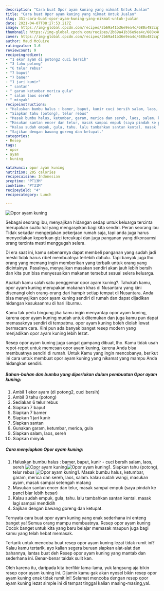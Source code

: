 ```yaml
---
description: "Cara buat Opor ayam kuning yang nikmat Untuk Jualan"
title: "Cara buat Opor ayam kuning yang nikmat Untuk Jualan"
slug: 351-cara-buat-opor-ayam-kuning-yang-nikmat-untuk-jualan
date: 2021-04-07T08:27:53.217Z
image: https://img-global.cpcdn.com/recipes/2b69a41b36e9ea4c/680x482cq70/opor-ayam-kuning-foto-resep-utama.jpg
thumbnail: https://img-global.cpcdn.com/recipes/2b69a41b36e9ea4c/680x482cq70/opor-ayam-kuning-foto-resep-utama.jpg
cover: https://img-global.cpcdn.com/recipes/2b69a41b36e9ea4c/680x482cq70/opor-ayam-kuning-foto-resep-utama.jpg
author: Maud McGuire
ratingvalue: 3.6
reviewcount: 9
recipeingredient:
- "1 ekor ayam di potong2 cuci bersih"
- "3 tahu potong"
- "6 telur rebus"
- "7 baput"
- "7 bamer"
- "1 jari kunir"
- " santan"
- " garam ketumbar merica gula"
- " salam laos sereh"
- " minyak"
recipeinstructions:
- "Haluskan bumbu halus : bamer, baput, kunir cuci bersih salam, laos, sereh"
- "Siapkan tahu (potong), telur rebus"
- "Masak bumbu halus, ketumbar, garam, merica dan sereh, laos, salam. kalau sudah wangi, masukan ayam, masak sampai setengah matang"
- "Masukan santan encer dan telur, masak sampai empuk (saya pindah ke panci biar lebih besar)"
- "Kalau sudah empuk, gula, tahu. lalu tambahkan santan kental. masak lagi sampai mendidih"
- "Sajikan dengan bawang goreng dan ketupat."
categories:
- Resep
tags:
- opor
- ayam
- kuning

katakunci: opor ayam kuning 
nutrition: 205 calories
recipecuisine: Indonesian
preptime: "PT13M"
cooktime: "PT31M"
recipeyield: "4"
recipecategory: Lunch

---
```



![Opor ayam kuning](https://img-global.cpcdn.com/recipes/2b69a41b36e9ea4c/680x482cq70/opor-ayam-kuning-foto-resep-utama.jpg)

Sebagai seorang ibu, menyajikan hidangan sedap untuk keluarga tercinta merupakan suatu hal yang mengasyikan bagi kita sendiri. Peran seorang ibu Tidak sekadar mengerjakan pekerjaan rumah saja, tapi anda juga harus menyediakan keperluan gizi tercukupi dan juga panganan yang dikonsumsi orang tercinta mesti menggugah selera.

Di era  saat ini, kamu sebenarnya dapat membeli panganan yang sudah jadi meski tidak harus ribet membuatnya terlebih dahulu. Tapi banyak juga lho orang yang memang ingin memberikan yang terbaik untuk orang yang dicintainya. Pasalnya, menyajikan masakan sendiri akan jauh lebih bersih dan kita pun bisa menyesuaikan makanan tersebut sesuai selera keluarga. 



Apakah kamu salah satu penggemar opor ayam kuning?. Tahukah kamu, opor ayam kuning merupakan makanan khas di Nusantara yang kini disenangi oleh orang-orang dari hampir setiap tempat di Nusantara. Anda bisa menyajikan opor ayam kuning sendiri di rumah dan dapat dijadikan hidangan kesukaanmu di hari liburmu.

Kamu tak perlu bingung jika kamu ingin menyantap opor ayam kuning, karena opor ayam kuning mudah untuk ditemukan dan juga kamu pun dapat memasaknya sendiri di tempatmu. opor ayam kuning boleh diolah lewat bermacam cara. Kini pun ada banyak banget resep modern yang menjadikan opor ayam kuning lebih lezat.

Resep opor ayam kuning juga sangat gampang dibuat, lho. Kamu tidak usah repot-repot untuk memesan opor ayam kuning, karena Anda bisa membuatnya sendiri di rumah. Untuk Kamu yang ingin mencobanya, berikut ini cara untuk membuat opor ayam kuning yang nikamat yang mampu Anda hidangkan sendiri.

<!--inarticleads1-->

##### Bahan-bahan dan bumbu yang diperlukan dalam pembuatan Opor ayam kuning:

1. Ambil 1 ekor ayam (di potong2, cuci bersih)
1. Ambil 3 tahu (potong)
1. Sediakan 6 telur rebus
1. Siapkan 7 baput
1. Siapkan 7 bamer
1. Siapkan 1 jari kunir
1. Siapkan  santan
1. Gunakan  garam, ketumbar, merica, gula
1. Siapkan  salam, laos, sereh
1. Siapkan  minyak




<!--inarticleads2-->

##### Cara menyiapkan Opor ayam kuning:

1. Haluskan bumbu halus : bamer, baput, kunir - cuci bersih salam, laos, sereh
<img src="https://img-global.cpcdn.com/steps/12c5ea2c314b436b/160x128cq70/opor-ayam-kuning-langkah-memasak-1-foto.jpg" alt="Opor ayam kuning"><img src="https://img-global.cpcdn.com/steps/1992cffa32749bbf/160x128cq70/opor-ayam-kuning-langkah-memasak-1-foto.jpg" alt="Opor ayam kuning">1. Siapkan tahu (potong), telur rebus
<img src="https://img-global.cpcdn.com/steps/d3f00bfc1d5a69df/160x128cq70/opor-ayam-kuning-langkah-memasak-2-foto.jpg" alt="Opor ayam kuning">1. Masak bumbu halus, ketumbar, garam, merica dan sereh, laos, salam. kalau sudah wangi, masukan ayam, masak sampai setengah matang
1. Masukan santan encer dan telur, masak sampai empuk (saya pindah ke panci biar lebih besar)
1. Kalau sudah empuk, gula, tahu. lalu tambahkan santan kental. masak lagi sampai mendidih
1. Sajikan dengan bawang goreng dan ketupat.




Ternyata cara buat opor ayam kuning yang enak sederhana ini enteng banget ya! Semua orang mampu membuatnya. Resep opor ayam kuning Cocok banget untuk kita yang baru belajar memasak maupun juga bagi kamu yang telah hebat memasak.

Tertarik untuk mencoba buat resep opor ayam kuning lezat tidak rumit ini? Kalau kamu tertarik, ayo kalian segera buruan siapkan alat-alat dan bahannya, lantas buat deh Resep opor ayam kuning yang mantab dan sederhana ini. Benar-benar taidak sulit kan. 

Oleh karena itu, daripada kita berfikir lama-lama, yuk langsung aja bikin resep opor ayam kuning ini. Dijamin kamu gak akan nyesel bikin resep opor ayam kuning enak tidak rumit ini! Selamat mencoba dengan resep opor ayam kuning lezat simple ini di tempat tinggal kalian masing-masing,ya!.

